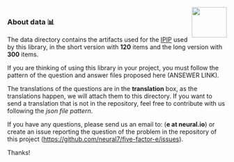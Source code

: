 <img src="https://raw.githubusercontent.com/neural7/five-factor-e/main/doc/neural7.png" align="right" width="80" height="70"/>

### About data 📊

The data directory contains the artifacts used for the [IPIP](https://ipip.ori.org/) used by this library, in the short version with **120** items and the long version with **300** items.

If you are thinking of using this library in your project, you must follow the pattern of the question and answer files proposed here (ANSEWER LINK).

The translations of the questions are in the **translation** box, as the translations happen, we will attach them to this directory. If you want to send a translation that is not in the repository, feel free to contribute with us following the *json file pattern*.

If you have any questions, please send us an email to: (**e at neural.io**) or create an issue reporting the question of the problem in the repository of this project (https://github.com/neural7/five-factor-e/issues).


Thanks!
